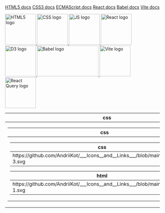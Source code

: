 ﻿<a href="https://html.spec.whatwg.org/multipage/">HTML5 docs</a>
<a href="https://www.w3.org/Style/CSS/Overview.en.html">CSS3 docs</a>
<a href="https://tc39.es/ecma262/">ECMAScript docs</a>
<a href="https://react.dev/">React docs</a>
<a href="https://babeljs.io/">Babel docs</a>
<a href="https://vitejs.dev/">Vite docs</a>


<div class="logos">
  <span class="HTML5">
    <a href="https://html.spec.whatwg.org/multipage/">
      <img
        src="https://github.com/AndriiKot/___Icons__and__Links___/blob/main/icons/html-1.svg"
        alt="HTML5 logo"
        width="100"
        height="100"
      />
    </a>
  </span>

  <span class="CSS">
    <a href="https://www.w3.org/Style/CSS/Overview.en.html">
      <img
        src="https://github.com/AndriiKot/___Icons__and__Links___/blob/main/icons/css-3.svg"
        alt="CSS logo"
        width="100"
        height="100"
      />
    </a>
  </span>

  <span class="JS">
    <a href="https://tc39.es/ecma262/">
      <img
        src="https://github.com/AndriiKot/___Icons__and__Links___/blob/main/icons/javascript-1.svg"
        alt="JS logo"
        width="100"
        height="100"
      />
    </a>
  </span> 
  
  <span class="React">
    <a href="https://react.dev/">
      <img
        src="https://github.com/AndriiKot/___Icons__and__Links___/blob/main/icons/react-2.svg"
        alt="React logo"
        width="100"
        height="100"
      />
    </a>
  </span>

  <span class="D3">
    <a href="https://d3js.org/">
      <img
        src="https://github.com/AndriiKot/___Icons__and__Links___/blob/main/icons/d3-2.svg"
        alt="D3 logo"
        width="100"
        height="100"
      />
    </a>
  </span>

  <span class="Babel">
    <a href="https://babeljs.io/">
      <img
        src="https://github.com/AndriiKot/___Icons__and__Links___/blob/main/icons/babel-10.svg"
        alt="Babel logo"
        width="200"
        height="100"
      />
    </a>
  </span>

  <span class="Vite">
    <a href="https://vitejs.dev/">
      <img
        src="https://github.com/AndriiKot/___Icons__and__Links___/blob/main/icons/vitejs.svg"
        alt="Vite logo"
        width="100"
        height="100"
      />
    </a>
  </span>

  <span class="React Query">
    <a href="https://tanstack.com/">
      <img
        src="https://github.com/AndriiKot/___Icons__and__Links___/blob/main/icons/react-query-seeklogo.svg"
        alt="React Query logo"
        width="100"
        height="100"
      />
    </a>
  </span>
</div>
<table>
<thead>
<tr>
<th>
css
<th>
</tr>
</thead>
<tbody>
<tr>
<td>
<table>
<thead>
<tr>
<th>
css
<th>
</tr>
</thead>
<tbody>
<tr>
<td>
<table>
<thead>
<tr>
<th>
css
<th>
</tr>
</thead>
<tbody>
<tr>
<td>
https://github.com/AndriiKot/___Icons__and__Links___/blob/main/icons//css-3.svg
<td>
</tr>
</tbody>
</table>
<table>
<thead>
<tr>
<th>
html
<th>
</tr>
</thead>
<tbody>
<tr>
<td>
https://github.com/AndriiKot/___Icons__and__Links___/blob/main/icons//html-1.svg
<td>
</tr>
</tbody>
</table>
